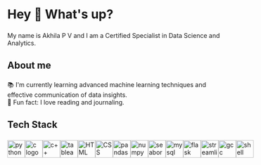 
<!---
Akhila-p-v/Akhila-p-v is a ✨ special ✨ repository because its `README.md` (this file) appears on your GitHub profile.
You can click the Preview link to take a look at your changes.
--->
<h1 align="left">Hey 👋 What's up?</h1>

###

<p align="left">My name is Akhila P V and I am a Certified Specialist in Data Science and Analytics.</p>


<h2 align="left">About me</h2>

###

<p align="left">📚 I'm currently learning advanced machine learning techniques and effective communication of data insights.<br>🎲 Fun fact: I love reading and journaling.</p>

###

<h2 align="left">Tech Stack</h2>

###

<div align="left">
  
</div>
<div style="display: flex; align-items: center;">
  <!-- Python -->
  <img src="https://cdn.jsdelivr.net/gh/devicons/devicon/icons/python/python-original.svg" height="40" alt="python logo" />
  <img width="12" />

  <!-- C -->
  <img src="https://cdn.jsdelivr.net/gh/devicons/devicon/icons/c/c-original.svg" height="40" alt="c logo" />
  <img width="12" />

  <!-- C++ -->
  <img src="https://cdn.jsdelivr.net/gh/devicons/devicon/icons/cplusplus/cplusplus-original.svg" height="40" alt="c++ logo" />
  <img width="12" />
  
 <!-- Tableau Public -->
  <img src="https://www.tableau.com/favicon.ico" height="40" alt="tableau public logo" />
  <img width="12" />

  <!-- HTML Logo -->
<img src="https://cdn.jsdelivr.net/gh/devicons/devicon/icons/html5/html5-original.svg" height="40" alt="HTML logo" />
<img width="12" />

<!-- CSS Logo -->
<img src="https://cdn.jsdelivr.net/gh/devicons/devicon/icons/css3/css3-original.svg" height="40" alt="CSS logo" />
<img width="12" />



  <!-- Pandas -->
  <img src="https://cdn.jsdelivr.net/gh/devicons/devicon/icons/pandas/pandas-original.svg" height="40" alt="pandas logo" />
  <img width="12" />

  <!-- NumPy -->
  <img src="https://cdn.jsdelivr.net/gh/devicons/devicon/icons/numpy/numpy-original.svg" height="40" alt="numpy logo" />
  <img width="12" />

  <!-- Seaborn -->
  <img src="https://seaborn.pydata.org/_static/logo-wide-lightbg.svg" height="40" alt="seaborn logo" />
  <img width="12" />

  <!-- MySQL -->
  <img src="https://cdn.jsdelivr.net/gh/devicons/devicon/icons/mysql/mysql-original.svg" height="40" alt="mysql logo" />
  <img width="12" />

  <!-- Flask -->
  <img src="https://cdn.jsdelivr.net/gh/devicons/devicon/icons/flask/flask-original.svg" height="40" alt="flask logo" />
  <img width="12" />

  <!-- Streamlit -->
  <img src="https://streamlit.io/images/brand/streamlit-mark-color.png" height="40" alt="streamlit logo" />
  <img width="12" />

  <!-- GCC -->
  <img src="https://cdn.jsdelivr.net/gh/devicons/devicon/icons/gcc/gcc-original.svg" height="40" alt="gcc logo" />
  <img width="12" />

  <!-- Shell Scripting -->
  <img src="https://cdn.jsdelivr.net/gh/devicons/devicon/icons/bash/bash-original.svg" height="40" alt="shell scripting logo" />
  <img width="12" />
</div>

###
